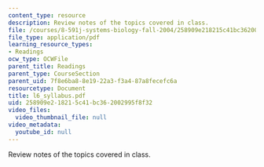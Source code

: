 ```yaml
---
content_type: resource
description: Review notes of the topics covered in class.
file: /courses/8-591j-systems-biology-fall-2004/258909e218215c41bc362002995f8f32_l6_syllabus.pdf
file_type: application/pdf
learning_resource_types:
- Readings
ocw_type: OCWFile
parent_title: Readings
parent_type: CourseSection
parent_uid: 7f8e6ba8-8e19-22a3-f3a4-87a8fecefc6a
resourcetype: Document
title: l6_syllabus.pdf
uid: 258909e2-1821-5c41-bc36-2002995f8f32
video_files:
  video_thumbnail_file: null
video_metadata:
  youtube_id: null
---
```

Review notes of the topics covered in class.

